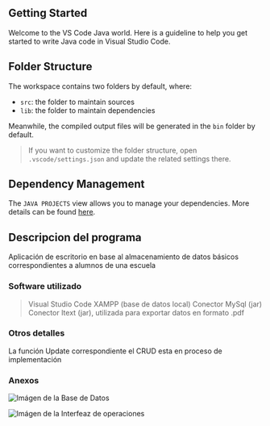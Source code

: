 ## Getting Started

Welcome to the VS Code Java world. Here is a guideline to help you get started to write Java code in Visual Studio Code.

## Folder Structure

The workspace contains two folders by default, where:

- `src`: the folder to maintain sources
- `lib`: the folder to maintain dependencies

Meanwhile, the compiled output files will be generated in the `bin` folder by default.

> If you want to customize the folder structure, open `.vscode/settings.json` and update the related settings there.

## Dependency Management

The `JAVA PROJECTS` view allows you to manage your dependencies. More details can be found [here](https://github.com/microsoft/vscode-java-dependency#manage-dependencies).

## Descripcion del programa

Aplicación de escritorio en base al almacenamiento de datos básicos correspondientes a alumnos de una escuela

### Software utilizado

> Visual Studio Code
> XAMPP (base de datos local)
> Conector MySql (jar)
> Conector Itext (jar), utilizada para exportar datos en formato .pdf

### Otros detalles

La función Update correspondiente el CRUD esta en proceso de implementación

### Anexos

![Imágen de la Base de Datos](https://drive.google.com/file/d/1mtkwUhESAngpoWzIM2HuHdJlKKgpVrvo/view?usp=drive_link)

![Imágen de la Interfeaz de operaciones](https://drive.google.com/file/d/1yVcw8EHS1Uk6h36sjNXIgFtr-o80HApN/view?usp=drive_link)